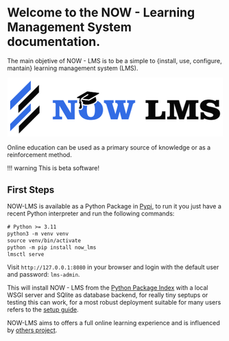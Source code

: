 # Welcome to the NOW - Learning Management System documentation.

The main objetive of NOW - LMS is to be a simple to {install, use, configure,
mantain} learning management system (LMS).

![Logo](images/logo.svg)

Online education can be used as a primary source of knowledge or as a reinforcement method.

!!! warning
    This is beta software!

## First Steps

NOW-LMS is available as a Python Package in [Pypi](https://pypi.org/project/now-lms/), to run it you just have a recent Python interpreter and run the following commands:

```
# Python >= 3.11
python3 -m venv venv
source venv/bin/activate
python -m pip install now_lms
lmsctl serve
```

Visit `http://127.0.0.1:8080` in your browser and login with the default user and password: `lms-admin`.

This will install NOW - LMS from the [Python Package Index](https://pypi.org/project/now-lms/) with a local WSGI server and SQlite as database backend, for really tiny septups or testing this can work, for a most robust deployment suitable for many users refers to the [setup guide](setup.md).

NOW-LMS aims to offers a full online learning experience and is influenced by [others project](references.md).
